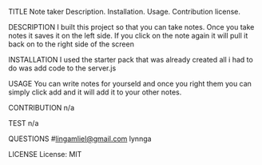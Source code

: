 TITLE
Note taker
Description.
Installation.
Usage.
Contribution
license.

DESCRIPTION
I built this project so that you can take notes. Once you take notes it saves it on the left side. If you click on the note again it will pull it back on to the right side of the screen

INSTALLATION
I used the starter pack that was already created all i had to do was add code to the server.js

USAGE
You can write notes for yourseld and once you right them you can simply click add and it will add it to your other notes.

CONTRIBUTION
n/a

TEST
n/a

QUESTIONS
#lingamliel@gmail.com lynnga


LICENSE
License: MIT